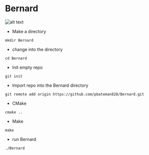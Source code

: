 # Bernard 

![alt text](http://68.media.tumblr.com/avatar_4a9eac096ae1_128.png) 
* Make a directory 
```
mkdir Bernard
```
* change into the directory
```
cd Bernard
``` 
* Init empty repo 
``` 
git init 
``` 
* Import repo into the Bernard directory 
```
git remote add origin https://github.com/pbateman828/Bernard.git 
```
* CMake 
``` 
cmake .. 
``` 
* Make 
```
make 
```
* run Bernard 
```
./Bernard 
```
